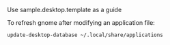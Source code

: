 Use sample.desktop.template as a guide

To refresh gnome after modifying an application file:

```
update-desktop-database ~/.local/share/applications
```
